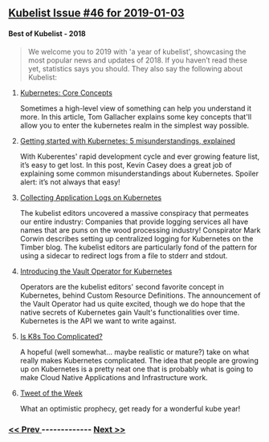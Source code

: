 ## [Kubelist Issue #46 for 2019-01-03](https://kubelist.com/issue/46)

#### Best of Kubelist - 2018

> We welcome you to 2019 with &#39;a year of kubelist&#39;, showcasing the most popular news and updates of 2018. If you haven’t read these yet, statistics says you should. They also say the following about Kubelist:

1. [Kubernetes: Core Concepts ](https://medium.com/yld-engineering-blog/kubernetes-core-concepts-324ea7028c29)

    Sometimes a high-level view of something can help you understand it more. In this article, Tom Gallacher explains some key concepts that'll allow you to enter the kubernetes realm in the simplest way possible.
1. [Getting started with Kubernetes: 5 misunderstandings, explained ](https://enterprisersproject.com/article/2018/11/getting-started-kubernetes-5-misunderstandings-explained)

    With Kuberentes' rapid development cycle and ever growing feature list, it’s easy to get lost. In this post, Kevin Casey does a great job of explaining some common misunderstandings about Kubernetes. Spoiler alert: it’s not always that easy!
1. [Collecting Application Logs on Kubernetes](https://timber.io/blog/collecting-application-logs-on-kubernetes/)

    The kubelist editors uncovered a massive conspiracy that permeates our entire industry: Companies that provide logging services all have names that are puns on the wood processing industry! Conspirator Mark Corwin describes setting up centralized logging for Kubernetes on the Timber blog. The kubelist editors are particularly fond of the pattern for using a sidecar to redirect logs from a file to stderr and stdout.
1. [Introducing the Vault Operator for Kubernetes](https://coreos.com/blog/introducing-vault-operator-project)

    Operators are the kubelist editors' second favorite concept in Kubernetes, behind Custom Resource Definitions. The announcement of the Vault Operator had us quite excited, though we do hope that the native secrets of Kubernetes gain Vault's functionalities over time. Kubernetes is the API we want to write against.
1. [Is K8s Too Complicated?](http://jmoiron.net/blog/is-k8s-too-complicated/)

    A hopeful (well somewhat... maybe realistic or mature?) take on what really makes Kubernetes complicated. The idea that people are growing up on Kubernetes is a pretty neat one that is probably what is going to make Cloud Native Applications and Infrastructure work.
1. [Tweet of the Week](https://twitter.com/jessfraz/status/1080160254669795329)

    What an optimistic prophecy, get ready for a wonderful kube year!

### [ << Prev ](kubelist-45.md) ------------- [ Next >> ](kubelist-47.md)